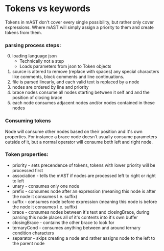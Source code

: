 # Tokens vs keywords
Tokens in mAST don't cover every single possibility, but rather only cover expressions.
Where mAST will simply assign a priority to them and create tokens from them.

### parsing process steps:
0. loading language json
	- Technically not a step
	- Loads parameters from json to Token objects
1. source is altered to remove (replace with spaces) any special characters like comments, block comments and line continuations. 
2. file is parsed linearly, and each valid text is replaced by a node
3. nodes are ordered by line and priority
4. brace nodes consume all nodes starting between it self and and the position of closing brace
5. each node consumes adjacent nodes and/or nodes contained in these nodes

### Consuming tokens
Node will consume other nodes based on their position and it's own properties.
For instance a brace node doesn't usually consume parameters outside of it, but a normal operator will consume both left and right node.
### Token properties:
- priority - sets precendence of tokens, tokens with lower priority will be processed first
- association - tells the mAST if nodes are processed left to right or right to left
- unary - consumes only one node
- prefix - consumes node after an expression (meaning this node is after the node it consumes I.e. suffix)
- suffix - consumes node before expression (meaning this node is before the node it consumes I.e. suffix)
- brace - consumes nodes between it's text and closingBrace, during parsing this node places all of it's contents into it's own buffer
- closingBrace - contains the other brace to look for
- ternaryCond - consumes anything between and around ternary condition characters
- separator - skips creating a node and rather assigns node to the left to the parent node